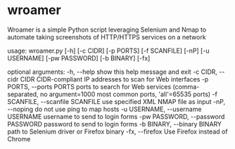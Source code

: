 # wroamer
Wroamer is a simple Python script leveraging Selenium and Nmap to automate taking screenshots of HTTP/HTTPS services on a network


usage: wroamer.py [-h] [-c CIDR] [-p PORTS] [-f SCANFILE] [-nP] [-u USERNAME]
                  [-pw PASSWORD] [-b BINARY] [-fx]

optional arguments:
  -h, --help            show this help message and exit
  -c CIDR, --cidr CIDR  CIDR-compliant IP addresses to scan for Web interfaces
  -p PORTS, --ports PORTS
                        ports to search for Web services (comma-separated, no
                        argument=1000 most common ports, 'all'=65535 ports)
  -f SCANFILE, --scanfile SCANFILE
                        use specified XML NMAP file as input
  -nP, --noping         do not use ping to map hosts
  -u USERNAME, --username USERNAME
                        username to send to login forms
  -pw PASSWORD, --password PASSWORD
                        password to send to login forms
  -b BINARY, --binary BINARY
                        path to Selenium driver or Firefox binary
  -fx, --firefox        Use Firefox instead of Chrome

